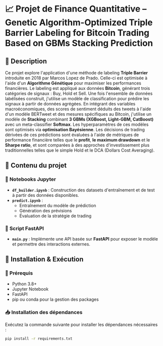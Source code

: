 # 📈 Projet de Finance Quantitative – Genetic Algorithm-Optimized Triple Barrier Labeling for Bitcoin Trading Based on GBMs Stacking Prediction

## 📝 Description  
Ce projet explore l'application d'une méthode de labeling **Triple Barrier** introduite en 2018 par Marcos Lopez de Prado. Celle-ci est optimisée à l'aide d'un **Algorithme Génétique** pour maximiser les performances financières.
Le labeling est appliqué aux données **Bitcoin**, générant trois catégories de signaux : Buy, Hold et Sell.
Une fois l'ensemble de données labélisées construit, j'utilise un modèle de classification pour prédire les signaux à partir de données agrégées. En intégrant
des variables macroéconomiques, des scores de sentiment déduits des tweets à l'aide d'un
modèle BERTweet et des mesures spécifiques au Bitcoin, j'utilise un
modèle de **Stacking** combinant **3 GBMs (XGBoost, Light-GBM, CatBoost)** avec un meta-classifier **Softmax**. Les hyperparamètres de ces modèles sont optimisés via **optimisation Bayésienne**.
Les décisions de trading dérivées de ces prédictions sont évaluées à l'aide de métriques de performance financière telles que le **profit**, **le maximum drawdown** et le **Sharpe ratio**,
et sont comparées à des approches d'investissement plus traditionnelles telles que le simple Hold et le DCA (Dollars Cost Averaging).

## 📂 Contenu du projet  

### 🔹 **Notebooks Jupyter**  
- **`df_builder.ipynb`** : Construction des datasets d'entraînement et de test à partir des données disponibles.  
- **`predict.ipynb`** :  
  - Entraînement du modèle de prédiction  
  - Génération des prévisions  
  - Évaluation de la stratégie de trading  

### 🔹 **Script FastAPI**  
- **`main.py`** : Implémente une API basée sur **FastAPI** pour exposer le modèle et permettre des interactions externes.  

## 🚀 Installation & Exécution  
### 📌 Prérequis  
- Python 3.8+  
- Jupyter Notebook  
- FastAPI  
- pip ou conda pour la gestion des packages  

### 📥 Installation des dépendances  
Exécutez la commande suivante pour installer les dépendances nécessaires :  
```bash
pip install -r requirements.txt
